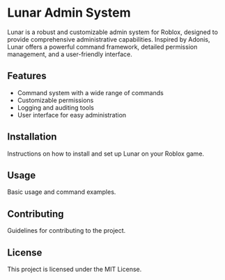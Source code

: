 
# Lunar Admin System

Lunar is a robust and customizable admin system for Roblox, designed to provide comprehensive administrative capabilities. Inspired by Adonis, Lunar offers a powerful command framework, detailed permission management, and a user-friendly interface.

## Features
- Command system with a wide range of commands
- Customizable permissions
- Logging and auditing tools
- User interface for easy administration

## Installation
Instructions on how to install and set up Lunar on your Roblox game.

## Usage
Basic usage and command examples.

## Contributing
Guidelines for contributing to the project.

## License
This project is licensed under the MIT License.
